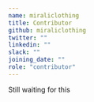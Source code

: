 ```yaml
---
name: miraliclothing
title: Contributor
github: miraliclothing
twitter: ""
linkedin: ""
slack: ""
joining_date: ""
role: "contributor"
---
```


Still waiting for this
